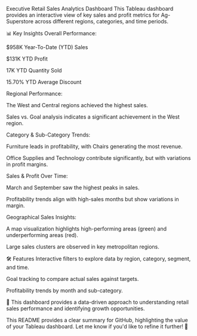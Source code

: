Executive Retail Sales Analytics Dashboard
This Tableau dashboard provides an interactive view of key sales and profit metrics for Ag-Superstore across different regions, categories, and time periods.

📊 Key Insights
Overall Performance:

$958K Year-To-Date (YTD) Sales

$131K YTD Profit

17K YTD Quantity Sold

15.70% YTD Average Discount

Regional Performance:

The West and Central regions achieved the highest sales.

Sales vs. Goal analysis indicates a significant achievement in the West region.

Category & Sub-Category Trends:

Furniture leads in profitability, with Chairs generating the most revenue.

Office Supplies and Technology contribute significantly, but with variations in profit margins.

Sales & Profit Over Time:

March and September saw the highest peaks in sales.

Profitability trends align with high-sales months but show variations in margin.

Geographical Sales Insights:

A map visualization highlights high-performing areas (green) and underperforming areas (red).

Large sales clusters are observed in key metropolitan regions.

🛠 Features
Interactive filters to explore data by region, category, segment, and time.

Goal tracking to compare actual sales against targets.

Profitability trends by month and sub-category.

📌 This dashboard provides a data-driven approach to understanding retail sales performance and identifying growth opportunities.

This README provides a clear summary for GitHub, highlighting the value of your Tableau dashboard. Let me know if you'd like to refine it further! 🚀
